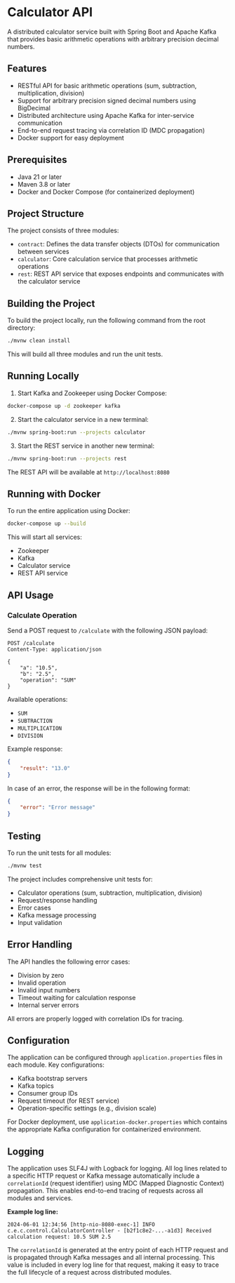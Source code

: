 # Calculator API

A distributed calculator service built with Spring Boot and Apache Kafka that provides basic arithmetic operations with arbitrary precision decimal numbers.

## Features

- RESTful API for basic arithmetic operations (sum, subtraction, multiplication, division)
- Support for arbitrary precision signed decimal numbers using BigDecimal
- Distributed architecture using Apache Kafka for inter-service communication
- End-to-end request tracing via correlation ID (MDC propagation)
- Docker support for easy deployment

## Prerequisites

- Java 21 or later
- Maven 3.8 or later
- Docker and Docker Compose (for containerized deployment)

## Project Structure

The project consists of three modules:
- `contract`: Defines the data transfer objects (DTOs) for communication between services
- `calculator`: Core calculation service that processes arithmetic operations
- `rest`: REST API service that exposes endpoints and communicates with the calculator service

## Building the Project

To build the project locally, run the following command from the root directory:

```bash
./mvnw clean install
```

This will build all three modules and run the unit tests.

## Running Locally

1. Start Kafka and Zookeeper using Docker Compose:
```bash
docker-compose up -d zookeeper kafka
```

2. Start the calculator service in a new terminal:
```bash
./mvnw spring-boot:run --projects calculator
```

3. Start the REST service in another new terminal:
```bash
./mvnw spring-boot:run --projects rest
```

The REST API will be available at `http://localhost:8080`

## Running with Docker

To run the entire application using Docker:

```bash
docker-compose up --build
```

This will start all services:
- Zookeeper
- Kafka
- Calculator service
- REST API service

## API Usage

### Calculate Operation

Send a POST request to `/calculate` with the following JSON payload:

```http
POST /calculate
Content-Type: application/json

{
    "a": "10.5",
    "b": "2.5",
    "operation": "SUM"
}
```

Available operations:
- `SUM`
- `SUBTRACTION`
- `MULTIPLICATION`
- `DIVISION`

Example response:
```json
{
    "result": "13.0"
}
```

In case of an error, the response will be in the following format:
```json
{
    "error": "Error message"
}
```

## Testing

To run the unit tests for all modules:

```bash
./mvnw test
```

The project includes comprehensive unit tests for:
- Calculator operations (sum, subtraction, multiplication, division)
- Request/response handling
- Error cases
- Kafka message processing
- Input validation

## Error Handling

The API handles the following error cases:
- Division by zero
- Invalid operation
- Invalid input numbers
- Timeout waiting for calculation response
- Internal server errors

All errors are properly logged with correlation IDs for tracing.

## Configuration

The application can be configured through `application.properties` files in each module. Key configurations:

- Kafka bootstrap servers
- Kafka topics
- Consumer group IDs
- Request timeout (for REST service)
- Operation-specific settings (e.g., division scale)

For Docker deployment, use `application-docker.properties` which contains the appropriate Kafka configuration for containerized environment.

## Logging

The application uses SLF4J with Logback for logging. All log lines related to a specific HTTP request or Kafka message automatically include a `correlationId` (request identifier) using MDC (Mapped Diagnostic Context) propagation. This enables end-to-end tracing of requests across all modules and services.

**Example log line:**
```
2024-06-01 12:34:56 [http-nio-8080-exec-1] INFO  c.e.c.control.CalculatorController - [b2f1c8e2-...-a1d3] Received calculation request: 10.5 SUM 2.5
```

The `correlationId` is generated at the entry point of each HTTP request and is propagated through Kafka messages and all internal processing. This value is included in every log line for that request, making it easy to trace the full lifecycle of a request across distributed modules.

